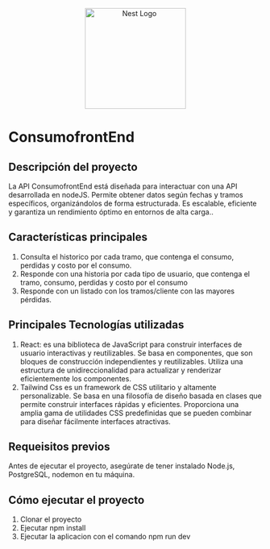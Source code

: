 <p align="center">
  <a href="https://expressjs.com/" target="blank"><img src="https://miro.medium.com/v2/resize:fit:1400/1*XP-mZOrIqX7OsFInN2ngRQ.png" width="200" alt="Nest Logo" /></a>
</p>

# ConsumofrontEnd

## Descripción del proyecto

La API ConsumofrontEnd está diseñada para interactuar con una API desarrollada en nodeJS. Permite obtener datos según fechas y tramos específicos, organizándolos de forma estructurada. Es escalable, eficiente y garantiza un rendimiento óptimo en entornos de alta carga..

## Características principales

1. Consulta el historico por cada tramo, que contenga el consumo, perdidas y costo por el consumo.
2. Responde con una historia por cada tipo de usuario, que contenga el tramo, consumo, perdidas y costo por el consumo
3. Responde con un listado con los tramos/cliente con las mayores pérdidas.

## Principales  Tecnologías utilizadas

1. React: es una biblioteca de JavaScript para construir interfaces de usuario interactivas y reutilizables.
Se basa en componentes, que son bloques de construcción independientes y reutilizables.
Utiliza una estructura de unidireccionalidad para actualizar y renderizar eficientemente los componentes.
2. Tailwind Css es un framework de CSS utilitario y altamente personalizable.
Se basa en una filosofía de diseño basada en clases que permite construir interfaces rápidas y eficientes.
Proporciona una amplia gama de utilidades CSS predefinidas que se pueden combinar para diseñar fácilmente interfaces atractivas.


## Requeisitos previos

Antes de ejecutar el proyecto, asegúrate de tener instalado Node.js, PostgreSQL, nodemon en tu máquina.

## Cómo ejecutar el proyecto

1. Clonar el proyecto
2. Ejecutar npm install
3. Ejecutar la aplicacion con el comando npm run dev

